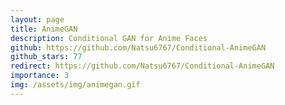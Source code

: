 ```yaml
---
layout: page
title: AnimeGAN
description: Conditional GAN for Anime Faces
github: https://github.com/Natsu6767/Conditional-AnimeGAN
github_stars: 77
redirect: https://github.com/Natsu6767/Conditional-AnimeGAN
importance: 3
img: /assets/img/animegan.gif
---
```

